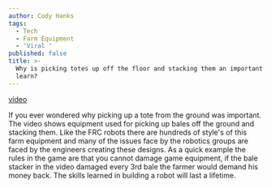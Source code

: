 ```yaml
---
author: Cody Hanks
tags:
  - Tech
  - Farm Equipment
  - 'Viral '
published: false
title: >-
  Why is picking totes up off the floor and stacking them an important skill to
  learn?
---
```

[video](https://www.facebook.com/WTSGV/videos/vb.1001867729894927/1039898272758539/?type=2&theater "Bale stacker")

If you ever wondered why picking up a tote from the ground was important.  The video shows equipment used for picking up bales off the ground and stacking them.  Like the FRC robots there are hundreds of style's of this farm equipment and many of the issues face by the robotics groups are faced by the engineers creating these designs.  As a quick example the rules in the game are that you cannot damage game equipment, if the bale stacker in the video damaged every 3rd bale the farmer would demand his money back.  The skills learned in building a robot will last a lifetime.
